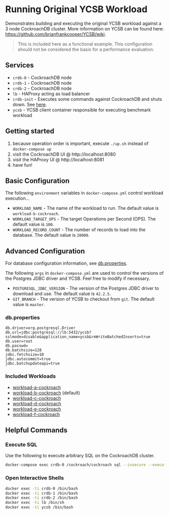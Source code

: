 # Running Original YCSB Workload
Demonstrates building and executing the original YCSB workload against a 3 node CockroachDB cluster.  More information on YCSB can be found here: https://github.com/brianfrankcooper/YCSB/wiki.

> This is included here as a functional example.  This configuration should not be considered the basis for a performance evaluation.

## Services
* `crdb-0` - CockroachDB node
* `crdb-1` - CockroachDB node
* `crdb-2` - CockroachDB node
* `lb` - HAProxy acting as load balancer
* `crdb-init` - Executes some commands against CockroachDB and shuts down. See [here](https://github.com/timveil-cockroach/cockroachdb-remote-client).
* `ycsb` - YCSB client container responsible for executing benchmark workload

## Getting started
1) because operation order is important, execute `./up.sh` instead of `docker-compose up`
2) visit the CockroachDB UI @ http://localhost:8080
3) visit the HAProxy UI @ http://localhost:8081
4) have fun!

## Basic Configuration
The following `environment` variables in `docker-compose.yml` control workload execution...
* `WORKLOAD_NAME` - The name of the workload to run.  The default value is `workload-b-cockroach`.
* `WORKLOAD_TARGET_OPS` - The target Operations per Second (OPS).  The default value is `100`.
* `WORKLOAD_RECORD_COUNT` - The number of records to load into the database.   The default value is `20000`.

## Advanced Configuration
For database configuration information, see [db.properties](ycsb/db.properties). 

The following `args` in `docker-compose.yml` are used to control the versions of the Postgres JDBC driver and YCSB.  Feel free to modify if necessary.
* `POSTGRESQL_JDBC_VERSION` - The version of the Postgres JDBC driver to download and use.  The default value is `42.2.5`.
* `GIT_BRANCH` - The version of YCSB to checkout from `git`.  The default value is `master`.


### db.properties
```properties
db.driver=org.postgresql.Driver
db.url=jdbc:postgresql://lb:5432/ycsb?sslmode=disable&application_name=ycsb&reWriteBatchedInserts=true
db.user=root
db.passwd=
db.batchsize=128
jdbc.fetchsize=10
jdbc.autocommit=true
jdbc.batchupdateapi=true
```

### Included Workloads

* [workload-a-cockroach](ycsb/workload-a-cockroach)
* [workload-b-cockroach](ycsb/workload-b-cockroach) (default)
* [workload-c-cockroach](ycsb/workload-c-cockroach)
* [workload-d-cockroach](ycsb/workload-d-cockroach)
* [workload-e-cockroach](ycsb/workload-e-cockroach)
* [workload-f-cockroach](ycsb/workload-f-cockroach)

## Helpful Commands

### Execute SQL
Use the following to execute arbitrary SQL on the CockroachDB cluster.
```bash
docker-compose exec crdb-0 /cockroach/cockroach sql --insecure --execute="select count(*) from ycsb.usertable;"
```

### Open Interactive Shells
```bash
docker exec -ti crdb-0 /bin/bash
docker exec -ti crdb-1 /bin/bash
docker exec -ti crdb-2 /bin/bash
docker exec -ti lb /bin/sh
docker exec -ti ycsb /bin/bash
```